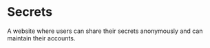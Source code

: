 # Secrets
A website where users can share their secrets anonymously and can maintain their accounts.





